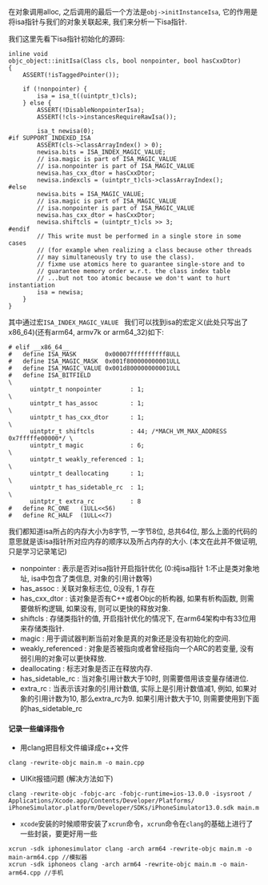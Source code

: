 在对象调用alloc, 之后调用的最后一个方法是`obj->initInstanceIsa`, 它的作用是将isa指针与我们的对象关联起来, 我们来分析一下isa指针.

我们这里先看下isa指针初始化的源码:  

```  
inline void   
objc_object::initIsa(Class cls, bool nonpointer, bool hasCxxDtor)   
{   
    ASSERT(!isTaggedPointer());   
    
    if (!nonpointer) {  
        isa = isa_t((uintptr_t)cls);  
    } else {  
        ASSERT(!DisableNonpointerIsa);  
        ASSERT(!cls->instancesRequireRawIsa());  

        isa_t newisa(0);  
#if SUPPORT_INDEXED_ISA  
        ASSERT(cls->classArrayIndex() > 0);  
        newisa.bits = ISA_INDEX_MAGIC_VALUE;  
        // isa.magic is part of ISA_MAGIC_VALUE  
        // isa.nonpointer is part of ISA_MAGIC_VALUE  
        newisa.has_cxx_dtor = hasCxxDtor;  
        newisa.indexcls = (uintptr_t)cls->classArrayIndex();  
#else  
        newisa.bits = ISA_MAGIC_VALUE;  
        // isa.magic is part of ISA_MAGIC_VALUE  
        // isa.nonpointer is part of ISA_MAGIC_VALUE  
        newisa.has_cxx_dtor = hasCxxDtor;  
        newisa.shiftcls = (uintptr_t)cls >> 3;  
#endif  
        // This write must be performed in a single store in some cases  
        // (for example when realizing a class because other threads  
        // may simultaneously try to use the class).  
        // fixme use atomics here to guarantee single-store and to  
        // guarantee memory order w.r.t. the class index table  
        // ...but not too atomic because we don't want to hurt instantiation  
        isa = newisa;  
    }
}
```  

其中通过宏`ISA_INDEX_MAGIC_VALUE ` 我们可以找到isa的宏定义(此处只写出了x86_64)(还有arm64, armv7k or arm64_32)如下:  

```  
# elif __x86_64__  
#   define ISA_MASK        0x00007ffffffffff8ULL  
#   define ISA_MAGIC_MASK  0x001f800000000001ULL  
#   define ISA_MAGIC_VALUE 0x001d800000000001ULL  
#   define ISA_BITFIELD                                                        \  
      uintptr_t nonpointer        : 1;                                         \  
      uintptr_t has_assoc         : 1;                                         \  
      uintptr_t has_cxx_dtor      : 1;                                         \  
      uintptr_t shiftcls          : 44; /*MACH_VM_MAX_ADDRESS 0x7fffffe00000*/ \  
      uintptr_t magic             : 6;                                         \  
      uintptr_t weakly_referenced : 1;                                         \  
      uintptr_t deallocating      : 1;                                         \  
      uintptr_t has_sidetable_rc  : 1;                                         \  
      uintptr_t extra_rc          : 8  
#   define RC_ONE   (1ULL<<56)  
#   define RC_HALF  (1ULL<<7)  
```  

我们都知道isa所占的内存大小为8字节, 一字节8位, 总共64位, 那么上面的代码的意思就是该isa指针所对应内存的顺序以及所占内存的大小. (本文在此并不做证明, 只是学习记录笔记)  

* nonpointer : 表示是否对isa指针开启指针优化 (0:纯isa指针  1:不止是类对象地址, isa中包含了类信息, 对象的引用计数等)
* has_assoc : 关联对象标志位, 0没有, 1 存在
* has_cxx_dtor :  该对象是否有C++或者Objc的析构器, 如果有析构函数, 则需要做析构逻辑, 如果没有, 则可以更快的释放对象. 
* shiftcls : 存储类指针的值, 开启指针优化的情况下, 在arm64架构中有33位用来存储类指针. 
* magic : 用于调试器判断当前对象是真的对象还是没有初始化的空间. 
* weakly_referenced : 对象是否被指向或者曾经指向一个ARC的若变量, 没有弱引用的对象可以更快释放. 
* deallocating : 标志对象是否正在释放内存. 
* has_sidetable_rc : 当对象引用计数大于10时, 则需要借用该变量存储进位. 
* extra_rc : 当表示该对象的引用计数值, 实际上是引用计数值减1, 例如, 如果对象的引用计数为10, 那么extra_rc为9. 如果引用计数大于10, 则需要使用到下面的has_sidetable_rc

#### 记录一些编译指令

*  用clang把目标文件编译成c++文件

```
clang -rewrite-objc main.m -o main.cpp
```

* UIKit报错问题  (解决方法如下)

```
clang -rewrite-objc -fobjc-arc -fobjc-runtime=ios-13.0.0 -isysroot / Applications/Xcode.app/Contents/Developer/Platforms/ iPhoneSimulator.platform/Developer/SDKs/iPhoneSimulator13.0.sdk main.m 
```

* `xcode`安装的时候顺带安装了`xcrun`命令，`xcrun`命令在`clang`的基础上进行了 一些封装，要更好用一些 

```
xcrun -sdk iphonesimulator clang -arch arm64 -rewrite-objc main.m -o main-arm64.cpp //模拟器
xcrun -sdk iphoneos clang -arch arm64 -rewrite-objc main.m -o main- arm64.cpp //手机
```
